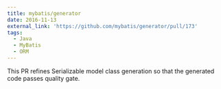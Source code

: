 ```yaml
---
title: mybatis/generator
date: 2016-11-13
external_link: 'https://github.com/mybatis/generator/pull/173'
tags:
  - Java
  - MyBatis
  - ORM
---
```


This PR refines Serializable model class generation so that the generated code passes quality gate.

<!-- by making the SerialVerUID field the first field in the class and implement Serializable only if no super class defined or it is not Serializable. -->


<!--more-->
